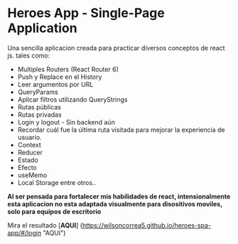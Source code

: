 # Heroes App - Single-Page Application
Una sencilla aplicacion creada para practicar diversos conceptos de react js. tales como:

- Multiples Routers (React Router 6)
- Push y Replace en el History
- Leer argumentos por URL
- QueryParams
- Aplicar filtros utilizando QueryStrings 
- Rutas públicas
- Rutas privadas
- Login y logout - Sin backend aún
- Recordar cuál fue la última ruta visitada para mejorar la experiencia de usuario.
- Context
- Reducer
- Estado
- Efecto
- useMemo
- Local Storage entre otros..

**Al ser pensada para fortalecer mis habilidades de react, intensionalmente esta aplicacion no esta adaptada visualmente para disositivos moviles, solo para equipos de escritorio**

Mira el resultado [**AQUI**] (https://wilsoncorrea5.github.io/heroes-spa-app/#/login "AQUI")
